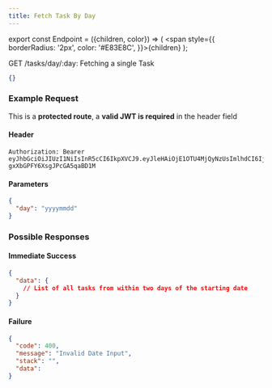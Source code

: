 ```yaml
---
title: Fetch Task By Day
---
```


export const Endpoint = ({children, color}) => ( <span style={{
borderRadius: '2px',
color: '#E83E8C',
}}>{children}</span> );

<Endpoint>GET /tasks/day/:day</Endpoint>: Fetching a single Task

```json
{}
```

### Example Request

This is a **protected route**, a **valid JWT is required** in the header field

#### Header

```
Authorization: Bearer eyJhbGciOiJIUzI1NiIsInR5cCI6IkpXVCJ9.eyJleHAiOjE1OTU4MjQyNzUsImlhdCI6IjIwMjAtMDctMjdUMDA6MjY6MTUuNzg5NTg0Mi0wNDowMCIsInN1YiI6ImNocmlzIn0.5US2_ITKcfgkpEbfsR-gxXbGPFY6XsgJPcGA5qaBD1M
```

#### Parameters

```json
{
  "day": "yyyymmdd"
}
```

### Possible Responses

#### Immediate Success

```json
{
  "data": {
    // List of all tasks from within two days of the starting date
  }
}
```

#### Failure

```json
{
  "code": 400,
  "message": "Invalid Date Input",
  "stack": "",
  "data": 
}
```
